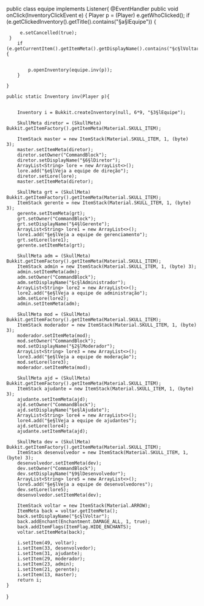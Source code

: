 
public class equipe implements Listener{
	@EventHandler
	public void onClick(InventoryClickEvent e) {
		Player p = (Player) e.getWhoClicked();
		if (e.getClickedInventory().getTitle().contains("§a§lEquipe")) {
			
		 e.setCancelled(true);
	 }
		if (e.getCurrentItem().getItemMeta().getDisplayName().contains("§c§lVoltar")) {
				  
				
			p.openInventory(equipe.inv(p));
		}

	}

	public static Inventory inv(Player p){

	
		Inventory i = Bukkit.createInventory(null, 6*9, "§3§lEquipe");
		
		SkullMeta diretor = (SkullMeta) Bukkit.getItemFactory().getItemMeta(Material.SKULL_ITEM);
		
		ItemStack master = new ItemStack(Material.SKULL_ITEM, 1, (byte) 3);
		master.setItemMeta(diretor);
		diretor.setOwner("CommandBlock");
		diretor.setDisplayName("§6§lDiretor");
		ArrayList<String> lore = new ArrayList<>();
		lore.add("§e§lVeja a equipe de direção");
		diretor.setLore(lore);
		master.setItemMeta(diretor);
		
		SkullMeta grt = (SkullMeta) Bukkit.getItemFactory().getItemMeta(Material.SKULL_ITEM);
		ItemStack gerente = new ItemStack(Material.SKULL_ITEM, 1, (byte) 3);
		gerente.setItemMeta(grt);
		grt.setOwner("CommandBlock");
		grt.setDisplayName("§4§lGerente");
		ArrayList<String> lore1 = new ArrayList<>();
		lore1.add("§e§lVeja a equipe de gerenciamento");
		grt.setLore(lore1);
		gerente.setItemMeta(grt);
		
		SkullMeta adm = (SkullMeta) Bukkit.getItemFactory().getItemMeta(Material.SKULL_ITEM);
		ItemStack admin = new ItemStack(Material.SKULL_ITEM, 1, (byte) 3);
		admin.setItemMeta(adm);
		adm.setOwner("CommandBlock");
		adm.setDisplayName("§c§lAdministrador");
		ArrayList<String> lore2 = new ArrayList<>();
		lore2.add("§e§lVeja a equipe de administração");
		adm.setLore(lore2);
		admin.setItemMeta(adm);
		
		SkullMeta mod = (SkullMeta) Bukkit.getItemFactory().getItemMeta(Material.SKULL_ITEM);
		ItemStack moderador = new ItemStack(Material.SKULL_ITEM, 1, (byte) 3);
		moderador.setItemMeta(mod);
		mod.setOwner("CommandBlock");
		mod.setDisplayName("§2§lModerador");
		ArrayList<String> lore3 = new ArrayList<>();
		lore3.add("§e§lVeja a equipe de moderação");
		mod.setLore(lore3);
		moderador.setItemMeta(mod);
		
		SkullMeta ajd = (SkullMeta) Bukkit.getItemFactory().getItemMeta(Material.SKULL_ITEM);
		ItemStack ajudante = new ItemStack(Material.SKULL_ITEM, 1, (byte) 3);
		ajudante.setItemMeta(ajd);
		ajd.setOwner("CommandBlock");
		ajd.setDisplayName("§e§lAjudate");
		ArrayList<String> lore4 = new ArrayList<>();
		lore4.add("§e§lVeja a equipe de ajudantes");
		ajd.setLore(lore4);
		ajudante.setItemMeta(ajd);
		
		SkullMeta dev = (SkullMeta) Bukkit.getItemFactory().getItemMeta(Material.SKULL_ITEM);
		ItemStack desenvolvedor = new ItemStack(Material.SKULL_ITEM, 1, (byte) 3);
		desenvolvedor.setItemMeta(dev);
		dev.setOwner("CommandBlock");
		dev.setDisplayName("§9§lDesenvolvedor");
		ArrayList<String> lore5 = new ArrayList<>();
		lore5.add("§e§lVeja a equipe de desenvolvedores");
		dev.setLore(lore5);
		desenvolvedor.setItemMeta(dev);
		
		ItemStack voltar = new ItemStack(Material.ARROW);
		ItemMeta back = voltar.getItemMeta();
		back.setDisplayName("§c§lVoltar");
		back.addEnchant(Enchantment.DAMAGE_ALL, 1, true);
		back.addItemFlags(ItemFlag.HIDE_ENCHANTS);
		voltar.setItemMeta(back);
		
		i.setItem(49, voltar);
		i.setItem(33, desenvolvedor);
		i.setItem(31, ajudante);
		i.setItem(29, moderador);
		i.setItem(23, admin);
		i.setItem(21, gerente);
		i.setItem(13, master);
		return i;
	}

}
